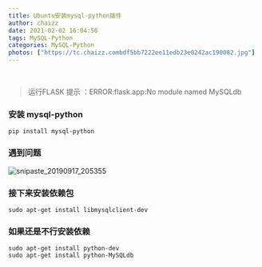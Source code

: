 ```yaml
---
title: Ubuntu安装mysql-python插件
author: chaizz
date: 2021-02-02 16:04:56
tags: MySQL-Python
categories: MySQL-Python
photos: ["https://tc.chaizz.combdf5bb7222ee11edb23e0242ac190002.jpg"]
---
```


​      

<!--more-->

> 运行FLASK 提示 ：ERROR:flask.app:No module named MySQLdb

### 安装 mysql-python

```shell
pip install mysql-python
```

### 遇到问题

![snipaste_20190917_205355](snipaste_20190917_205355.jpg)

### 接下来安装依赖包

```shell
sudo apt-get install libmysqlclient-dev
```

### 如果还是不行安装依赖

```shell
sudo apt-get install python-dev
sudo apt-get install python-MySQLdb
```



